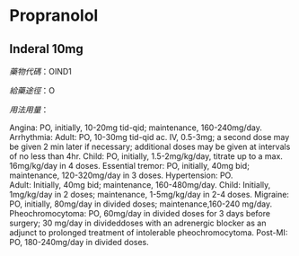 # Propranolol

## Inderal 10mg

*藥物代碼*：OIND1

*給藥途徑*：O

*用法用量*：

Angina: PO, initially, 10-20mg tid-qid; maintenance, 160-240mg/day.
Arrhythmia:
     Adult: PO, 10-30mg tid-qid ac.
              IV, 0.5-3mg; a second dose may be given 2 min later if necessary; additional doses may be given at intervals of no less than 4hr.
     Child: PO, initially, 1.5-2mg/kg/day, titrate up to a max. 16mg/kg/day in 4 doses.
Essential tremor: PO, initially, 40mg bid; maintenance, 120-320mg/day in 3 doses.
Hypertension: PO.  
         Adult: Initially, 40mg bid; maintenance, 160-480mg/day.
         Child: Initially, 1mg/kg/day in 2 doses;  maintenance, 1-5mg/kg/day in 2-4 doses.
Migraine: PO, initially, 80mg/day in divided doses;  maintenance,160-240 mg/day.
Pheochromocytoma: 
      PO, 60mg/day in divided doses for 3 days before surgery; 30 mg/day in divideddoses with an adrenergic blocker as an adjunct to prolonged treatment of intolerable pheochromocytoma.
Post-MI: PO, 180-240mg/day in divided doses.

